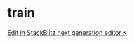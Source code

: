 # train

[Edit in StackBlitz next generation editor ⚡️](https://stackblitz.com/~/github.com/TheGaft/train)